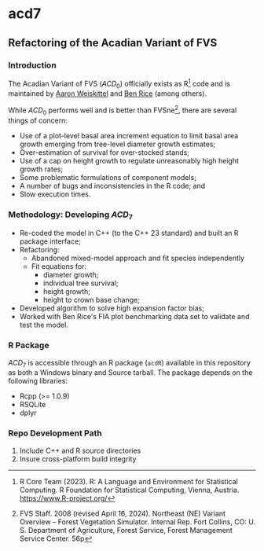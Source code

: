 # acd7

## Refactoring of the Acadian Variant of FVS

### Introduction

The Acadian Variant of FVS ($ACD_0$) officially exists as R[^readme-1] code and is maintained by [Aaron Weiskittel](mailto:aaron.weiskittel@umaine.edu) and [Ben Rice](mailto:midgard.natural.resources@gmail.com) (among others).

[^readme-1]: R Core Team (2023). R: A Language and Environment for Statistical Computing. R Foundation for Statistical Computing, Vienna, Austria. <https://www.R-project.org/>

While $ACD_0$ performs well and is better than FVSne[^readme-2], there are several things of concern:

[^readme-2]: FVS Staff. 2008 (revised April 16, 2024). Northeast (NE) Variant Overview – Forest Vegetation Simulator. Internal Rep. Fort Collins, CO: U. S. Department of Agriculture, Forest Service, Forest Management Service Center. 56p

-   Use of a plot-level basal area increment equation to limit basal area growth emerging from tree-level diameter growth estimates;
-   Over-estimation of survival for over-stocked stands;
-   Use of a cap on height growth to regulate unreasonably high height growth rates;
-   Some problematic formulations of component models;
-   A number of bugs and inconsistencies in the R code; and
-   Slow execution times.

### Methodology: Developing $ACD_7$

-   Re-coded the model in C++ (to the C++ 23 standard) and built an R package interface;
-   Refactoring:
    -   Abandoned mixed-model approach and fit species independently
    -   Fit equations for:
        -   diameter growth;
        -   individual tree survival;
        -   height growth;
        -   height to crown base change;
-   Developed algorithm to solve high expansion factor bias;
-   Worked with Ben Rice's FIA plot benchmarking data set to validate and test the model.

### R Package

$ACD_7$ is accessible through an R package (`acdR`) available in this repository as both a Windows binary and Source tarball. 
The package depends on the following libraries:

* Rcpp (>= 1.0.9)
* RSQLite
* dplyr
 
### Repo Development Path

1. Include C++ and R source directories
2. Insure cross-platform build integrity

